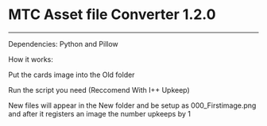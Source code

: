 # MTC Asset file Converter 1.2.0
___
Dependencies: Python and Pillow

How it works:

Put the cards image into the Old folder

Run the script you need (Reccomend With I++ Upkeep)

New files will appear in the New folder and be setup as 000_Firstimage.png and after it registers an image the number upkeeps by 1
